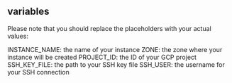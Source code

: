 ## variables

Please note that you should replace the placeholders with your actual values:

INSTANCE_NAME: the name of your instance
ZONE: the zone where your instance will be created
PROJECT_ID: the ID of your GCP project
SSH_KEY_FILE: the path to your SSH key file
SSH_USER: the username for your SSH connection